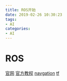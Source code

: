 ```yaml
---
title: ROS开始
date: 2019-02-26 10:30:23
tags:
- AI
categories:
- AI
---
```


# ROS
[官网](http://www.ros.org/)
[官方教程](http://wiki.ros.org/cn/ROS/Tutorials)
[navgation](http://wiki.ros.org/navigation/)
  [tf](http://wiki.ros.org/tf/)